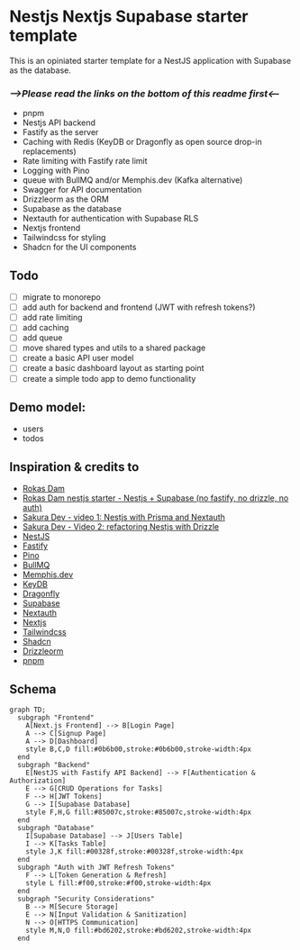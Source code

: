 # Nestjs Nextjs Supabase starter template

This is an opiniated starter template for a NestJS application with Supabase as the database.

### _**-->Please read the links on the bottom of this readme first<--**_

- pnpm
- Nestjs API backend
- Fastify as the server
- Caching with Redis (KeyDB or Dragonfly as open source drop-in replacements)
- Rate limiting with Fastify rate limit
- Logging with Pino
- queue with BullMQ and/or Memphis.dev (Kafka alternative)
- Swagger for API documentation
- Drizzleorm as the ORM
- Supabase as the database
- Nextauth for authentication with Supabase RLS
- Nextjs frontend
- Tailwindcss for styling
- Shadcn for the UI components

## Todo

- [ ] migrate to monorepo
- [ ] add auth for backend and frontend (JWT with refresh tokens?)
- [ ] add rate limiting
- [ ] add caching
- [ ] add queue
- [ ] move shared types and utils to a shared package
- [ ] create a basic API user model
- [ ] create a basic dashboard layout as starting point
- [ ] create a simple todo app to demo functionality

## Demo model:

- users
- todos

## Inspiration & credits to

- [Rokas Dam](https://github.com/devRokas)
- [Rokas Dam nestjs starter - Nestjs + Supabase (no fastify, no drizzle, no auth)](https://github.com/devRokas/supabase-nestjs-rest-api-starter-kit)
- [Sakura Dev - video 1: Nestjs with Prisma and Nextauth](https://www.youtube.com/watch?v=khNwrFJ-Xqs)
- [Sakura Dev - Video 2: refactoring Nestjs with Drizzle](https://www.youtube.com/watch?v=l1DGXmmgZ9w)
- [NestJS](https://nestjs.com/)
- [Fastify](https://www.fastify.io/)
- [Pino](https://getpino.io/)
- [BullMQ](https://docs.bullmq.io/)
- [Memphis.dev](https://memphis.dev/)
- [KeyDB](https://keydb.dev/)
- [Dragonfly](https://dragonflydb.com/)
- [Supabase](https://supabase.io/)
- [Nextauth](https://next-auth.js.org/)
- [Nextjs](https://nextjs.org/)
- [Tailwindcss](https://tailwindcss.com/)
- [Shadcn](https://shadcn.com/)
- [Drizzleorm](https://drizzleorm.com/)
- [pnpm](https://pnpm.io/)

## Schema

```mermaid
graph TD;
  subgraph "Frontend"
    A[Next.js Frontend] --> B[Login Page]
    A --> C[Signup Page]
    A --> D[Dashboard]
    style B,C,D fill:#0b6b00,stroke:#0b6b00,stroke-width:4px
  end
  subgraph "Backend"
    E[NestJS with Fastify API Backend] --> F[Authentication & Authorization]
    E --> G[CRUD Operations for Tasks]
    F --> H[JWT Tokens]
    G --> I[Supabase Database]
    style F,H,G fill:#85007c,stroke:#85007c,stroke-width:4px
  end
  subgraph "Database"
    I[Supabase Database] --> J[Users Table]
    I --> K[Tasks Table]
    style J,K fill:#00328f,stroke:#00328f,stroke-width:4px
  end
  subgraph "Auth with JWT Refresh Tokens"
    F --> L[Token Generation & Refresh]
    style L fill:#f00,stroke:#f00,stroke-width:4px
  end
  subgraph "Security Considerations"
    B --> M[Secure Storage]
    E --> N[Input Validation & Sanitization]
    N --> O[HTTPS Communication]
    style M,N,O fill:#bd6202,stroke:#bd6202,stroke-width:4px
  end

```
